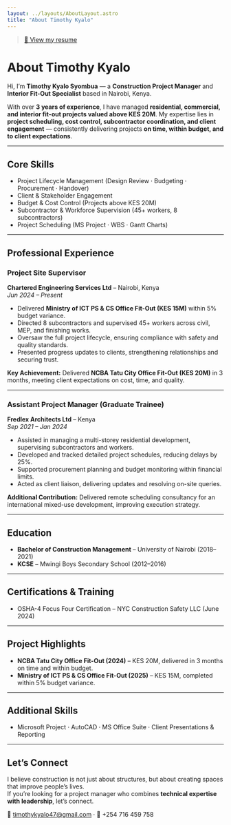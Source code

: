 ```yaml
---
layout: ../layouts/AboutLayout.astro
title: "About Timothy Kyalo"
---
```


> [📄 View my resume](https://drive.google.com/file/d/1euj_UgH8WCGNEoq2N9IUhi1eIHsTJJeR/view?usp=drive_link)

# About Timothy Kyalo

Hi, I’m **Timothy Kyalo Syombua** — a **Construction Project Manager** and **Interior Fit-Out Specialist** based in Nairobi, Kenya.  

With over **3 years of experience**, I have managed **residential, commercial, and interior fit-out projects valued above KES 20M**. My expertise lies in **project scheduling, cost control, subcontractor coordination, and client engagement** — consistently delivering projects **on time, within budget, and to client expectations**.  

---

## Core Skills

- Project Lifecycle Management (Design Review · Budgeting · Procurement · Handover)  
- Client & Stakeholder Engagement  
- Budget & Cost Control (Projects above KES 20M)  
- Subcontractor & Workforce Supervision (45+ workers, 8 subcontractors)  
- Project Scheduling (MS Project · WBS · Gantt Charts)  

---

## Professional Experience

### Project Site Supervisor  
**Chartered Engineering Services Ltd** – Nairobi, Kenya  
*Jun 2024 – Present*  

- Delivered **Ministry of ICT PS & CS Office Fit-Out (KES 15M)** within 5% budget variance.  
- Directed 8 subcontractors and supervised 45+ workers across civil, MEP, and finishing works.  
- Oversaw the full project lifecycle, ensuring compliance with safety and quality standards.  
- Presented progress updates to clients, strengthening relationships and securing trust.  

**Key Achievement:** Delivered **NCBA Tatu City Office Fit-Out (KES 20M)** in 3 months, meeting client expectations on cost, time, and quality.  

---

### Assistant Project Manager (Graduate Trainee)  
**Fredlex Architects Ltd** – Kenya  
*Sep 2021 – Jan 2024*  

- Assisted in managing a multi-storey residential development, supervising subcontractors and workers.  
- Developed and tracked detailed project schedules, reducing delays by 25%.  
- Supported procurement planning and budget monitoring within financial limits.  
- Acted as client liaison, delivering updates and resolving on-site queries.  

**Additional Contribution:** Delivered remote scheduling consultancy for an international mixed-use development, improving execution strategy.  

---

## Education

- **Bachelor of Construction Management** – University of Nairobi (2018–2021)  
- **KCSE** – Mwingi Boys Secondary School (2012–2016)  

---

## Certifications & Training

- OSHA-4 Focus Four Certification – NYC Construction Safety LLC (June 2024)  

---

## Project Highlights

- **NCBA Tatu City Office Fit-Out (2024)** – KES 20M, delivered in 3 months on time and within budget.  
- **Ministry of ICT PS & CS Office Fit-Out (2025)** – KES 15M, completed within 5% budget variance.  

---

## Additional Skills

- Microsoft Project · AutoCAD · MS Office Suite · Client Presentations & Reporting  

---

## Let’s Connect

I believe construction is not just about structures, but about creating spaces that improve people’s lives.  
If you’re looking for a project manager who combines **technical expertise with leadership**, let’s connect.  

📧 timothykyalo47@gmail.com · 📱 +254 716 459 758
